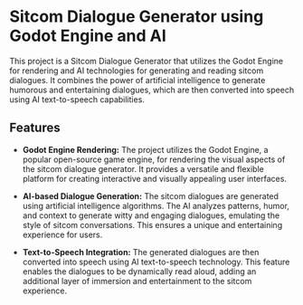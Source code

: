 # Sitcom Dialogue Generator using Godot Engine and AI

This project is a Sitcom Dialogue Generator that utilizes the Godot Engine for rendering and AI technologies for generating and reading sitcom dialogues. It combines the power of artificial intelligence to generate humorous and entertaining dialogues, which are then converted into speech using AI text-to-speech capabilities.

## Features

- **Godot Engine Rendering:** The project utilizes the Godot Engine, a popular open-source game engine, for rendering the visual aspects of the sitcom dialogue generator. It provides a versatile and flexible platform for creating interactive and visually appealing user interfaces.

- **AI-based Dialogue Generation:** The sitcom dialogues are generated using artificial intelligence algorithms. The AI analyzes patterns, humor, and context to generate witty and engaging dialogues, emulating the style of sitcom conversations. This ensures a unique and entertaining experience for users.

- **Text-to-Speech Integration:** The generated dialogues are then converted into speech using AI text-to-speech technology. This feature enables the dialogues to be dynamically read aloud, adding an additional layer of immersion and entertainment to the sitcom experience.
